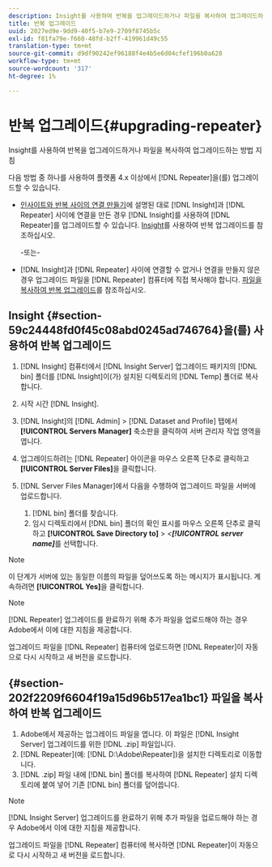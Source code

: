 ```yaml
---
description: Insight를 사용하여 반복을 업그레이드하거나 파일을 복사하여 업그레이드하는 방법 지침
title: 반복 업그레이드
uuid: 2027ed9e-9dd9-40f5-b7e9-2709f8745b5c
exl-id: f81fa79e-f660-48fd-b2ff-419961d49c55
translation-type: tm+mt
source-git-commit: d9df90242ef96188f4e4b5e6d04cfef196b0a628
workflow-type: tm+mt
source-wordcount: '317'
ht-degree: 1%

---
```


# 반복 업그레이드{#upgrading-repeater}

Insight를 사용하여 반복을 업그레이드하거나 파일을 복사하여 업그레이드하는 방법 지침

다음 방법 중 하나를 사용하여 플랫폼 4.x 이상에서 [!DNL Repeater]을(를) 업그레이드할 수 있습니다.

* [인사이트와 반복 사이의 연결 만들기](../../../../home/c-inst-svr/c-rptr-fntly/c-cnfg-rptr-fntly/t-crt-conn-ins-rptr.md#task-785bfe5f0e31484683e4345038add118)에 설명된 대로 [!DNL Insight]과 [!DNL Repeater] 사이에 연결을 만든 경우 [!DNL Insight]를 사용하여 [!DNL Repeater]를 업그레이드할 수 있습니다. [Insight](../../../../home/c-inst-svr/c-upgrd-uninst-sftwr/c-upgrd-sftwr/c-upgrd-rptr.md#section-59c24448fd0f45c08abd0245ad746764)를 사용하여 반복 업그레이드를 참조하십시오.

   -또는-

* [!DNL Insight]과 [!DNL Repeater] 사이에 연결할 수 없거나 연결을 만들지 않은 경우 업그레이드 파일을 [!DNL Repeater] 컴퓨터에 직접 복사해야 합니다. [파일을 복사하여 반복 업그레이드](../../../../home/c-inst-svr/c-upgrd-uninst-sftwr/c-upgrd-sftwr/c-upgrd-rptr.md#section-202f2209f6604f19a15d96b517ea1bc1)를 참조하십시오.

## Insight {#section-59c24448fd0f45c08abd0245ad746764}을(를) 사용하여 반복 업그레이드

1. [!DNL Insight] 컴퓨터에서 [!DNL Insight Server] 업그레이드 패키지의 [!DNL bin] 폴더를 [!DNL Insight]이(가) 설치된 디렉토리의 [!DNL Temp] 폴더로 복사합니다.
1. 시작 시간 [!DNL Insight].
1. [!DNL Insight]의 [!DNL Admin] > [!DNL Dataset and Profile] 탭에서 **[!UICONTROL Servers Manager]** 축소판을 클릭하여 서버 관리자 작업 영역을 엽니다.
1. 업그레이드하려는 [!DNL Repeater] 아이콘을 마우스 오른쪽 단추로 클릭하고 **[!UICONTROL Server Files]**&#x200B;을 클릭합니다.
1. [!DNL Server Files Manager]에서 다음을 수행하여 업그레이드 파일을 서버에 업로드합니다.

   1. [!DNL bin] 폴더를 찾습니다.
   1. 임시 디렉토리에서 [!DNL bin] 폴더의 확인 표시를 마우스 오른쪽 단추로 클릭하고 **[!UICONTROL Save Directory to]** > *&lt;**[!UICONTROL server name]***&#x200B;를 선택합니다.

>[!NOTE]
>
>이 단계가 서버에 있는 동일한 이름의 파일을 덮어쓰도록 하는 메시지가 표시됩니다. 계속하려면 **[!UICONTROL Yes]**&#x200B;을 클릭합니다.

>[!NOTE]
>
>[!DNL Repeater] 업그레이드를 완료하기 위해 추가 파일을 업로드해야 하는 경우 Adobe에서 이에 대한 지침을 제공합니다.

업그레이드 파일을 [!DNL Repeater] 컴퓨터에 업로드하면 [!DNL Repeater]이 자동으로 다시 시작하고 새 버전을 로드합니다.

## {#section-202f2209f6604f19a15d96b517ea1bc1} 파일을 복사하여 반복 업그레이드

1. Adobe에서 제공하는 업그레이드 파일을 엽니다. 이 파일은 [!DNL Insight Server] 업그레이드를 위한 [!DNL .zip] 파일입니다.
1. [!DNL Repeater](예: [!DNL D:\Adobe\Repeater])을 설치한 디렉토리로 이동합니다.
1. [!DNL .zip] 파일 내에 [!DNL bin] 폴더를 복사하여 [!DNL Repeater] 설치 디렉토리에 붙여 넣어 기존 [!DNL bin] 폴더를 덮어씁니다.

>[!NOTE]
>
>[!DNL Insight Server] 업그레이드를 완료하기 위해 추가 파일을 업로드해야 하는 경우 Adobe에서 이에 대한 지침을 제공합니다.

업그레이드 파일을 [!DNL Repeater] 컴퓨터에 복사하면 [!DNL Repeater]이 자동으로 다시 시작하고 새 버전을 로드합니다.
